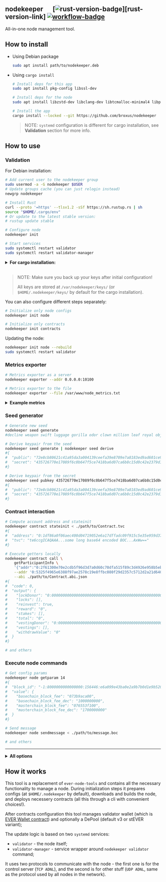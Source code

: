 ## nodekeeper &emsp; [![rust-version-badge]][rust-version-link] [![workflow-badge]][workflow-link]

[rust-version-badge]: https://img.shields.io/badge/rustc-1.67+-lightgray.svg
[rust-version-alt]: https://blog.rust-lang.org/2023/01/26/Rust-1.67.0.html
[workflow-badge]: https://img.shields.io/github/actions/workflow/status/broxus/nodekeeper/master.yml?branch=master
[workflow-link]: https://github.com/broxus/nodekeeper/actions?query=workflow%3Amaster

All-in-one node management tool.

## How to install

* Using Debian package
  ```bash
  sudo apt install path/to/nodekeeper.deb
  ```

* Using `cargo install`
  ```bash
  # Install deps for this app
  sudo apt install pkg-config libssl-dev

  # Install deps for the node
  sudo apt install libzstd-dev libclang-dev libtcmalloc-minimal4 libprotobuf-dev libgoogle-perftools-dev

  # Install the app
  cargo install --locked --git https://github.com/broxus/nodekeeper
  ```

  > NOTE: `systemd` configuration is different for cargo installation,
    see **Validation** section for more info.

## How to use

### Validation

For Debian installation:
```bash
# Add current user to the nodekeeper group
sudo usermod -a -G nodekeeper $USER
# Update groups cache (you can just relogin instead)
newgrp nodekeeper

# Install Rust
curl --proto '=https' --tlsv1.2 -sSf https://sh.rustup.rs | sh
source "$HOME/.cargo/env"
# Or update to the latest stable version:
# rustup update stable

# Configure node
nodekeeper init

# Start services
sudo systemctl restart validator
sudo systemctl restart validator-manager
```

<details><summary><b>For cargo installation:</b></summary>
<p>

```bash
# Optionally configure root directory:
# export NODEKEEPER_ROOT=/var/nodekeeper
#
# Or explicitly specify it as a param, e.g.:
# nodekeeper --root /var/nodekeeper init

# Configure node
nodekeeper init

sudo $(which nodekeeper) init systemd
```

</p>
</details>
<br>

> NOTE: Make sure you back up your keys after initial configuration!
>
> All keys are stored at `/var/nodekeeper/keys/` (or `$HOME/.nodekeeper/keys/` by default for the cargo installation).

You can also configure different steps separately:

```bash
# Initialize only node configs
nodekeeper init node

# Initialize only contracts
nodekeeper init contracts
```

Updating the node:

```bash
nodekeeper init node --rebuild
sudo systemctl restart validator
```

### Metrics exporter

```bash
# Metrics exporter as a server
nodekeeper exporter --addr 0.0.0.0:10100

# Metrics exporter to the file
nodekeeper exporter --file /var/www/node_metrics.txt
```

<details><summary><b>Example metrics</b></summary>
<p>

```
collected_at 1669042606
node_ready 1
node_version_major 0
node_version_minor 51
node_version_patch 1
mc_seqno 155886
mc_time 1669042601
mc_time_diff 5
sc_time_diff 5
in_current_vset{adnl="d5af8f62c027774831aea3fe00d78fc78ed69f233d885382e72f9adefd8c4f05"} 1
in_next_vset 0
```

</p>
</details>

### Seed generator

```bash
# Generate new seed
nodekeeper seed generate
#decline weapon swift luggage gorilla odor clown million leaf royal object movie

# Derive keypair from the seed
nodekeeper seed generate | nodekeeper seed derive
#{
#  "public": "72e8cb80621c41a95da3a004139ceefa39e8709e7a8183ed9ad601ce9a13714d",
#  "secret": "435726770e17089f6c0b647f5ce7418ba6d07ca6b8c15d0c42e2379d1a09b6cc"
#}

# Derive keypair from the secret
nodekeeper seed pubkey 435726770e17089f6c0b647f5ce7418ba6d07ca6b8c15d0c42e2379d1a09b6cc
#{
#  "public": "72e8cb80621c41a95da3a004139ceefa39e8709e7a8183ed9ad601ce9a13714d",
#  "secret": "435726770e17089f6c0b647f5ce7418ba6d07ca6b8c15d0c42e2379d1a09b6cc"
#}
```

### Contract interaction

```bash
# Compute account address and stateinit
nodekeeper contract stateinit < ./path/to/Contract.tvc
#{
#  "address": "0:1df86a0f06aec400d04719052e6a17dffadc09f915c5e35e959d37d59beb7ac3",
#  "tvc": "te6ccgICAQAAA...some long base64 encoded BOC...AxWw=="
#}

# Execute getters locally
nodekeeper contract call \
    getParticipantInfo \
    '{"addr":"0:2f61300e70e2cdb5f96d3d7a0d60c70dfa515f89c3d4926e958b5eb147977469"}' \
    --addr '0:5325f4965e6388f97ae2578c19e8ffbc080f29d2357c5712d2a21d640dc10fb7' \
    --abi ./path/to/Contract.abi.json
#{
#  "code": 0,
#  "output": {
#    "lockDonor": "0:0000000000000000000000000000000000000000000000000000000000000000",
#    "locks": [],
#    "reinvest": true,
#    "reward": "0",
#    "stakes": [],
#    "total": "0",
#    "vestingDonor": "0:0000000000000000000000000000000000000000000000000000000000000000",
#    "vestings": [],
#    "withdrawValue": "0"
#  }
#}

# and others
```

### Execute node commands

```bash
# Get config params
nodekeeper node getparam 14
#{
#  "block_id": "-1:8000000000000000:156446:e6a099e43ba0e2a9b7b0d1e9b5207cef4e0e54c1dc2ea8811f0877ad78516bc0:fdca14025ba3b16b4286a561b7ade73f3e26a0224e9492cefc77b83ed649f37d",
#  "value": {
#    "basechain_block_fee": "073b9aca00",
#    "basechain_block_fee_dec": "1000000000",
#    "masterchain_block_fee": "076553f100",
#    "masterchain_block_fee_dec": "1700000000"
#  }
#}

# Send message
nodekeeper node sendmessage < ./path/to/message.boc

# and others
```

---

<details><summary><b>All options</b></summary>
<p>

```
Usage: nodekeeper [--root <root>] <command> [<args>]

All-in-one node management tool.

Options:
  --root            path to the root directory
  --help            display usage information

Commands:
  init              Prepares configs and binaries
  validator         Validation manager service
  contract          Contract interaction stuff
  exporter          Prometheus metrics exporter
  node              Raw node tools operations
  seed              Seed utils
```

</p>
</details>

## How it works

This tool is a replacement of `ever-node-tools` and contains all the necessary functionality to manage a node.
During initialization steps it prepares configs (at `$HOME/.nodekeeper` by default), downloads and builds the node,
and deploys necessery contracts (all this through a cli with convenient choices!).

After contracts configuration this tool manages validator wallet (which is [EVER Wallet contract](https://github.com/broxus/ever-wallet-contract))
and optionally a DePool (default v3 or stEVER variant);

The update logic is based on two `systemd` services:

- `validator` - the node itself;
- `validator-manager` - service wrapper around `nodekeeper validator` command;

It uses two protocols to communicate with the node - the first one is for the control server (`TCP ADNL`),
and the second is for other stuff (`UDP ADNL`, same as the protocol used by all nodes in the network).

